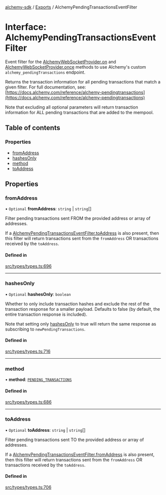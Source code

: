 [alchemy-sdk](../README.md) / [Exports](../modules.md) / AlchemyPendingTransactionsEventFilter

# Interface: AlchemyPendingTransactionsEventFilter

Event filter for the [AlchemyWebSocketProvider.on](../classes/AlchemyWebSocketProvider.md#on) and
[AlchemyWebSocketProvider.once](../classes/AlchemyWebSocketProvider.md#once) methods to use Alchemy's custom
`alchemy_pendingTransactions` endpoint.

Returns the transaction information for all pending transactions that match a
given filter. For full documentation, see:
[https://docs.alchemy.com/reference/alchemy-pendingtransactions](https://docs.alchemy.com/reference/alchemy-pendingtransactions)

Note that excluding all optional parameters will return transaction
information for ALL pending transactions that are added to the mempool.

## Table of contents

### Properties

- [fromAddress](AlchemyPendingTransactionsEventFilter.md#fromaddress)
- [hashesOnly](AlchemyPendingTransactionsEventFilter.md#hashesonly)
- [method](AlchemyPendingTransactionsEventFilter.md#method)
- [toAddress](AlchemyPendingTransactionsEventFilter.md#toaddress)

## Properties

### fromAddress

• `Optional` **fromAddress**: `string` \| `string`[]

Filter pending transactions sent FROM the provided address or array of
addresses.

If a [AlchemyPendingTransactionsEventFilter.toAddress](AlchemyPendingTransactionsEventFilter.md#toaddress) is also
present, then this filter will return transactions sent from the
`fromAddress` OR transactions received by the `toAddress`.

#### Defined in

[src/types/types.ts:696](https://github.com/alchemyplatform/alchemy-sdk-js/blob/44aa50c/src/types/types.ts#L696)

___

### hashesOnly

• `Optional` **hashesOnly**: `boolean`

Whether to only include transaction hashes and exclude the rest of the
transaction response for a smaller payload. Defaults to false (by default,
the entire transaction response is included).

Note that setting only [hashesOnly](AlchemyPendingTransactionsEventFilter.md#hashesonly) to true will return the same
response as subscribing to `newPendingTransactions`.

#### Defined in

[src/types/types.ts:716](https://github.com/alchemyplatform/alchemy-sdk-js/blob/44aa50c/src/types/types.ts#L716)

___

### method

• **method**: [`PENDING_TRANSACTIONS`](../enums/AlchemySubscription.md#pending_transactions)

#### Defined in

[src/types/types.ts:686](https://github.com/alchemyplatform/alchemy-sdk-js/blob/44aa50c/src/types/types.ts#L686)

___

### toAddress

• `Optional` **toAddress**: `string` \| `string`[]

Filter pending transactions sent TO the provided address or array of
addresses.

If a [AlchemyPendingTransactionsEventFilter.fromAddress](AlchemyPendingTransactionsEventFilter.md#fromaddress) is also
present, then this filter will return transactions sent from the
`fromAddress` OR transactions received by the `toAddress`.

#### Defined in

[src/types/types.ts:706](https://github.com/alchemyplatform/alchemy-sdk-js/blob/44aa50c/src/types/types.ts#L706)
